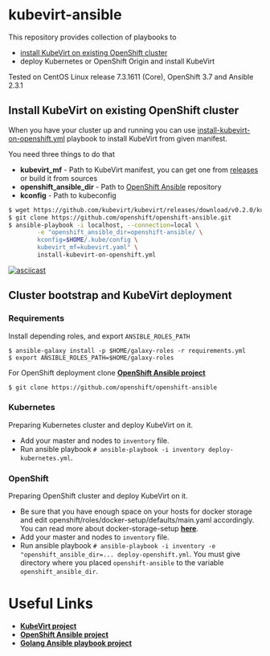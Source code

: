 # kubevirt-ansible

This repository provides collection of playbooks to

*  [install KubeVirt on existing OpenShift cluster](#install-kubevirt-on-existing-openshift-cluster)
* deploy Kubernetes or OpenShift Origin and install KubeVirt

Tested on CentOS Linux release 7.3.1611 (Core), OpenShift 3.7 and Ansible 2.3.1


## Install KubeVirt on existing OpenShift cluster

When you have your cluster up and running you can use
[install-kubevirt-on-openshift.yml](./install-kubevirt-on-openshift.yml)
playbook to install KubeVirt from given manifest.

You need three things to do that
* **kubevirt_mf** - Path to KubeVirt manifest, you can get one from
  [releases](https://github.com/kubevirt/kubevirt/releases) or build it from sources
* **openshift_ansible_dir** - Path to
  [OpenShift Ansible](https://github.com/openshift/openshift-ansible) repository
* **kconfig** - Path to kubeconfig

```bash
$ wget https://github.com/kubevirt/kubevirt/releases/download/v0.2.0/kubevirt.yaml
$ git clone https://github.com/openshift/openshift-ansible.git
$ ansible-playbook -i localhost, --connection=local \
        -e "openshift_ansible_dir=openshift-ansible/ \
        kconfig=$HOME/.kube/config \
        kubevirt_mf=kubevirt.yaml" \
        install-kubevirt-on-openshift.yml
```

[![asciicast](https://asciinema.org/a/161278.png)](https://asciinema.org/a/161278)


## Cluster bootstrap and KubeVirt deployment

### Requirements
Install depending roles, and export `ANSIBLE_ROLES_PATH`
```
$ ansible-galaxy install -p $HOME/galaxy-roles -r requirements.yml
$ export ANSIBLE_ROLES_PATH=$HOME/galaxy-roles
```
For OpenShift deployment clone [**OpenShift Ansible project**](https://github.com/openshift/openshift-ansible)
```
$ git clone https://github.com/openshift/openshift-ansible
```

### Kubernetes
Preparing Kubernetes cluster and deploy KubeVirt on it.
- Add your master and nodes to `inventory` file.
- Run ansible playbook `# ansible-playbook -i inventory deploy-kubernetes.yml`.

### OpenShift
Preparing OpenShift cluster and deploy KubeVirt on it.
- Be sure that you have enough space on your hosts for docker storage and
edit openshift/roles/docker-setup/defaults/main.yaml accordingly.
You can read more about docker-storage-setup [**here**](https://docs.openshift.org/1.5/install_config/install/host_preparation.html#configuring-docker-storage).
- Add your master and nodes to `inventory` file.
- Run ansible playbook `# ansible-playbook -i inventory -e "openshift_ansible_dir=... deploy-openshift.yml`.
You must give directory where you placed `openshift-ansible` to the variable `openshift_ansible_dir`.

# Useful Links
- [**KubeVirt project**](https://github.com/kubevirt/kubevirt)
- [**OpenShift Ansible project**](https://github.com/openshift/openshift-ansible)
- [**Golang Ansible playbook project**](https://github.com/jlund/ansible-go)
